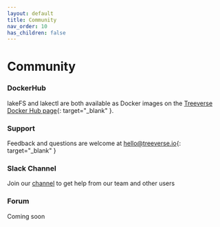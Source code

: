 ```yaml
---
layout: default
title: Community
nav_order: 10
has_children: false
---
```


# Community

### DockerHub

lakeFS and lakectl are both available as Docker images on the [Treeverse Docker Hub page](https://hub.docker.com/r/treeverse/){: target="_blank" }.

### Support

Feedback and questions are welcome at [hello@treeverse.io](mailto:support@treeverse.io){: target="_blank" }

### Slack Channel

Join our [channel](https://join.slack.com/t/lakefs/shared_invite/zt-fm6e2ncx-6wR3yW5jABXBuqN2NnLCDA) to get help from our team and other users

### Forum

Coming soon
